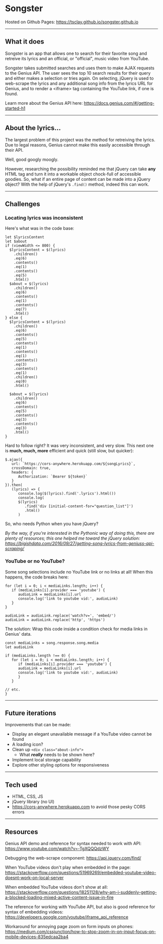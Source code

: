# Songster

Hosted on Github Pages: <https://tsclay.github.io/songster.github.io>

---

## What it does

Songster is an app that allows one to search for their favorite song and retreive its lyrics and an official, or "official", music video from YouTube.

Songster takes submitted searches and uses them to make AJAX requests to the Genius API. The user sees the top 10 search results for their query and either makes a selection or tries again. On selecting, jQuery is used to web-scrape the lyrics and any additional song info from the lyrics URL for Genius, and to render a \<iframe> tag containing the YouTube link, if one is found.

Learn more about the Genius API here:
<https://docs.genius.com/#/getting-started-h1>

---

## About the lyrics...

The largest problem of this project was the method for retreiving the lyrics. Due to legal reasons, Genius cannot make this easily accessible through their API.

Well, good googly moogly.

However, researching the possibility reminded me that jQuery can take **any** HTML tag and turn it into a workable object chock-full of accessible goodies. So, what if an entire page of content can be made into a jQuery object? With the help of jQuery's `.find()` method, indeed this can work.

---

## Challenges

### Locating lyrics was inconsistent

Here's what was in the code base:

```
let $lyricsContent
let $about
if (viewWidth <= 800) {
  $lyricsContent = $(lyrics)
    .children()
    .eq(6)
    .contents()
    .eq(1)
    .contents()
    .eq(5)
    .html()
  $about = $(lyrics)
    .children()
    .eq(6)
    .contents()
    .eq(1)
    .contents()
    .eq(7)
    .html()
} else {
  $lyricsContent = $(lyrics)
    .children()
    .eq(6)
    .contents()
    .eq(5)
    .contents()
    .eq(1)
    .contents()
    .eq(1)
    .contents()
    .eq(3)
    .contents()
    .eq(1)
    .children()
    .eq(0)
    .html()

  $about = $(lyrics)
    .children()
    .eq(6)
    .contents()
    .eq(5)
    .contents()
    .eq(3)
    .contents()
    .eq(3)
    .html()
}
```

Hard to follow right? It was very inconsistent, and very slow. This next one is **much, much, more** efficient and quick (still slow, but quicker):

```
$.ajax({
   url: `https://cors-anywhere.herokuapp.com/${songLyrics}`,
   crossDomain: true,
   headers: {
      Authorization: `Bearer ${token}`
   }
}).then(
   (lyrics) => {
      console.log($(lyrics).find('.lyrics').html())
      console.log(
      $(lyrics)
         .find('div [initial-content-for="question_list"]')
         .html()
      )
```

So, who needs Python when you have jQuery?

_By the way, if you're interested in the Pythonic way of doing this, there are plenty of resources; this one helped me toward the jQuery solution: <https://bigishdata.com/2016/09/27/getting-song-lyrics-from-geniuss-api-scraping/>_

### YouTube or no YouTube?

Some song selections include no YouTube link or no links at all! When this happens, the code breaks here:

```
for (let i = 0; i < mediaLinks.length; i++) {
   if (mediaLinks[i].provider === 'youtube') {
      audioLink = mediaLinks[i].url
      console.log('link to youtube vid:', audioLink)
   }
}

audioLink = audioLink.replace('watch?v=', 'embed/')
audioLink = audioLink.replace('http', 'https')
```

The solution: Wrap this code inside a condition check for media links in Genius' data.

```
const mediaLinks = song.response.song.media
let audioLink

if (mediaLinks.length !== 0) {
   for (let i = 0; i < mediaLinks.length; i++) {
      if (mediaLinks[i].provider === 'youtube') {
      audioLink = mediaLinks[i].url
      console.log('link to youtube vid:', audioLink)
      }
   }

// etc.
}

```

---

## Future iterations

Improvements that can be made:

- Display an elegant unavailable message if a YouTube video cannot be found
- A loading icon?
- Clean up `<div class="about-info">`
  - What **_really_** needs to be shown here?
- Implement local storage capability
- Explore other styling options for responsiveness

---

## Tech used

- HTML, CSS, JS
- jQuery library (no UI)
- <https://cors-anywhere.herokuapp.com> to avoid those pesky CORS errors

---

## Resources

Genius API demo and reference for syntax needed to work with API:
https://www.youtube.com/watch?v=-TgXQQQdzWY

Debugging the web-scrape component:
https://api.jquery.com/find/

When YouTube videos don't play when embedded in the page:
<https://stackoverflow.com/questions/51969269/embedded-youtube-video-doesnt-work-on-local-server>

When embedded YouTube videos don't show at all:
<https://stackoverflow.com/questions/18251128/why-am-i-suddenly-getting-a-blocked-loading-mixed-active-content-issue-in-fire>

The reference for working with YouTube API, but also is good reference for syntax of embedding videos:
<https://developers.google.com/youtube/iframe_api_reference>

Workaround for annoying page zoom on form inputs on phones:
<https://medium.com/cssjunction/how-to-stop-zoom-in-on-input-focus-on-mobile-devices-835edcaa2ba4>

```

```
